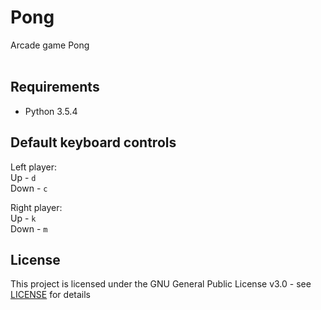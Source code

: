 # Pong
Arcade game Pong
<br>
<br>

## Requirements

- Python 3.5.4

## Default keyboard controls

Left player:<br>
Up - `d`<br>
Down - `c`

Right player:<br>
Up - `k`<br>
Down - `m`
<br>

## License

This project is licensed under the GNU General Public License v3.0 - see [LICENSE](https://github.com/ZaraTam/pong/blob/master/LICENSE) for details